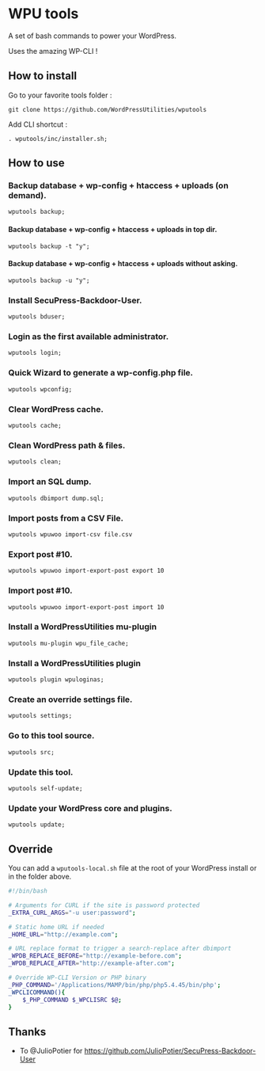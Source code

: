 # WPU tools

A set of bash commands to power your WordPress.

Uses the amazing WP-CLI !

## How to install

Go to your favorite tools folder :

```
git clone https://github.com/WordPressUtilities/wputools
```

Add CLI shortcut :

```
. wputools/inc/installer.sh;
```

## How to use

### Backup database + wp-config + htaccess + uploads (on demand).

`wputools backup;`

#### Backup database + wp-config + htaccess + uploads in top dir.

`wputools backup -t "y";`

#### Backup database + wp-config + htaccess + uploads without asking.

`wputools backup -u "y";`

### Install SecuPress-Backdoor-User.

`wputools bduser;`

### Login as the first available administrator.

`wputools login;`

### Quick Wizard to generate a wp-config.php file.

`wputools wpconfig;`

### Clear WordPress cache.

`wputools cache;`

### Clean WordPress path & files.

`wputools clean;`

### Import an SQL dump.

`wputools dbimport dump.sql;`

### Import posts from a CSV File.

`wputools wpuwoo import-csv file.csv`

### Export post #10.

`wputools wpuwoo import-export-post export 10`

### Import post #10.

`wputools wpuwoo import-export-post import 10`

### Install a WordPressUtilities mu-plugin

`wputools mu-plugin wpu_file_cache;`

### Install a WordPressUtilities plugin

`wputools plugin wpuloginas;`

### Create an override settings file.

`wputools settings;`

### Go to this tool source.

`wputools src;`

### Update this tool.

`wputools self-update;`

### Update your WordPress core and plugins.

`wputools update;`

## Override

You can add a `wputools-local.sh` file at the root of your WordPress install or in the folder above.

```bash
#!/bin/bash

# Arguments for CURL if the site is password protected
_EXTRA_CURL_ARGS="-u user:password";

# Static home URL if needed
_HOME_URL="http://example.com";

# URL replace format to trigger a search-replace after dbimport
_WPDB_REPLACE_BEFORE="http://example-before.com";
_WPDB_REPLACE_AFTER="http://example-after.com";

# Override WP-CLI Version or PHP binary
_PHP_COMMAND='/Applications/MAMP/bin/php/php5.4.45/bin/php';
_WPCLICOMMAND(){
    $_PHP_COMMAND $_WPCLISRC $@;
}

```

## Thanks

* To @JulioPotier for https://github.com/JulioPotier/SecuPress-Backdoor-User
